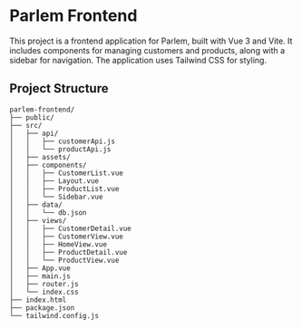 # Parlem Frontend

This project is a frontend application for Parlem, built with Vue 3 and Vite. It includes components for managing customers and products, along with a sidebar for navigation. The application uses Tailwind CSS for styling.

## Project Structure
`````
parlem-frontend/
├── public/
├── src/
│   ├── api/
│   │   ├── customerApi.js
│   │   └── productApi.js
│   ├── assets/
│   ├── components/
│   │   ├── CustomerList.vue
│   │   ├── Layout.vue
│   │   ├── ProductList.vue
│   │   └── Sidebar.vue
│   ├── data/
│   │   └── db.json
│   ├── views/
│   │   ├── CustomerDetail.vue
│   │   ├── CustomerView.vue
│   │   ├── HomeView.vue
│   │   ├── ProductDetail.vue
│   │   └── ProductView.vue
│   ├── App.vue
│   ├── main.js
│   ├── router.js
│   └── index.css
├── index.html
├── package.json
└── tailwind.config.js
`````